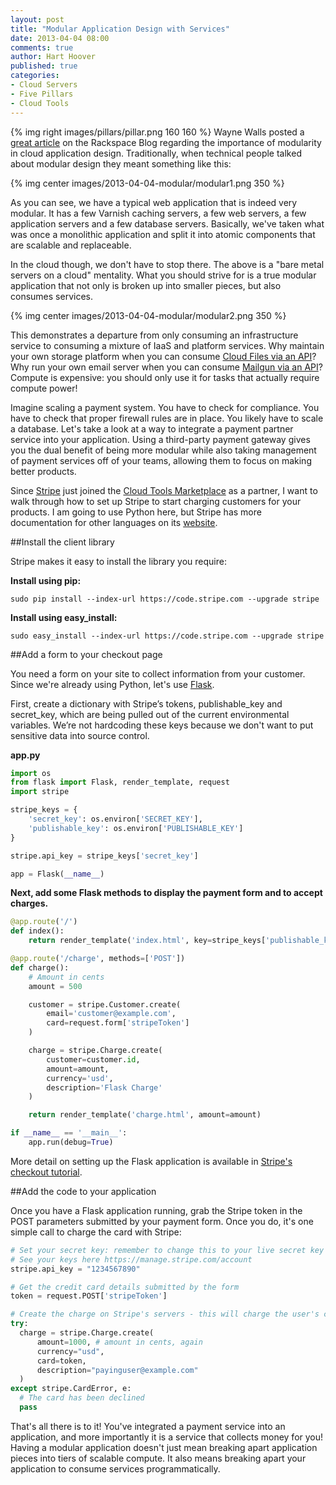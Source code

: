 ```yaml
---
layout: post
title: "Modular Application Design with Services"
date: 2013-04-04 08:00
comments: true
author: Hart Hoover
published: true
categories: 
- Cloud Servers
- Five Pillars
- Cloud Tools
---
```

{% img right images/pillars/pillar.png 160 160 %}
Wayne Walls posted a [great article](http://www.rackspace.com/blog/pillars-of-cloudiness-no-2-modular-design/) on the Rackspace Blog regarding the importance of modularity in cloud application design. Traditionally, when technical people talked about modular design they meant something like this:

{% img center images/2013-04-04-modular/modular1.png 350 %}

As you can see, we have a typical web application that is indeed very modular. It has a few Varnish caching servers, a few web servers, a few application servers and a few database servers. Basically, we've taken what was once a monolithic application and split it into atomic components that are scalable and replaceable.

In the cloud though, we don't have to stop there. The above is a "bare metal servers on a cloud" mentality. What you should strive for is a true modular application that not only is broken up into smaller pieces, but also consumes services.<!--More-->

{% img center images/2013-04-04-modular/modular2.png 350 %}

This demonstrates a departure from only consuming an infrastructure service to consuming a mixture of IaaS and platform services. Why maintain your own storage platform when you can consume [Cloud Files via an API](http://docs.rackspace.com/files/api/v1/cf-devguide/content/Overview-d1e70.html)? Why run your own email server when you can consume [Mailgun via an API](http://documentation.mailgun.net/)? Compute is expensive: you should only use it for tasks that actually require compute power!

Imagine scaling a payment system. You have to check for compliance. You have to check that proper firewall rules are in place. You likely have to scale a database. Let's take a look at a way to integrate a payment partner service into your application. Using a third-party payment gateway gives you the dual benefit of being more modular while also taking management of payment services off of your teams, allowing them to focus on making better products.

Since [Stripe](https://cloudtools.rackspace.com/apps/757?1615490338) just joined the [Cloud Tools Marketplace](https://cloudtools.rackspace.com/home) as a partner, I want to walk through how to set up Stripe to start charging customers for your products. I am going to use Python here, but Stripe has more documentation for other languages on its [website](https://stripe.com/docs).

##Install the client library

Stripe makes it easy to install the library you require:

**Install using pip:**

`sudo pip install --index-url https://code.stripe.com --upgrade stripe`

**Install using easy_install:**

`sudo easy_install --index-url https://code.stripe.com --upgrade stripe`

##Add a form to your checkout page

You need a form on your site to collect information from your customer. Since we're already using Python, let's use [Flask](http://flask.pocoo.org/).

First, create a dictionary with Stripe’s tokens, publishable_key and secret_key, which are being pulled out of the current environmental variables. We’re not hardcoding these keys because we don't want to put sensitive data into source control.

**app.py**

```python
import os
from flask import Flask, render_template, request
import stripe

stripe_keys = {
    'secret_key': os.environ['SECRET_KEY'],
    'publishable_key': os.environ['PUBLISHABLE_KEY']
}

stripe.api_key = stripe_keys['secret_key']

app = Flask(__name__)
```

**Next, add some Flask methods to display the payment form and to accept charges.**

```python
@app.route('/')
def index():
    return render_template('index.html', key=stripe_keys['publishable_key'])

@app.route('/charge', methods=['POST'])
def charge():
    # Amount in cents
    amount = 500

    customer = stripe.Customer.create(
        email='customer@example.com',
        card=request.form['stripeToken']
    )

    charge = stripe.Charge.create(
        customer=customer.id,
        amount=amount,
        currency='usd',
        description='Flask Charge'
    )

    return render_template('charge.html', amount=amount)

if __name__ == '__main__':
    app.run(debug=True)
```

More detail on setting up the Flask application is available in [Stripe's checkout tutorial](https://stripe.com/docs/checkout/guides/flask).

##Add the code to your application

Once you have a Flask application running, grab the Stripe token in the POST parameters submitted by your payment form. Once you do, it's one simple call to charge the card with Stripe:

```python
# Set your secret key: remember to change this to your live secret key in production
# See your keys here https://manage.stripe.com/account
stripe.api_key = "1234567890"

# Get the credit card details submitted by the form
token = request.POST['stripeToken']

# Create the charge on Stripe's servers - this will charge the user's card
try:
  charge = stripe.Charge.create(
      amount=1000, # amount in cents, again
      currency="usd",
      card=token,
      description="payinguser@example.com"
  )
except stripe.CardError, e:
  # The card has been declined
  pass
```

That's all there is to it! You've integrated a payment service into an application, and more importantly it is a service that collects money for you! Having a modular application doesn't just mean breaking apart application pieces into tiers of scalable compute. It also means breaking apart your application to consume services programmatically.